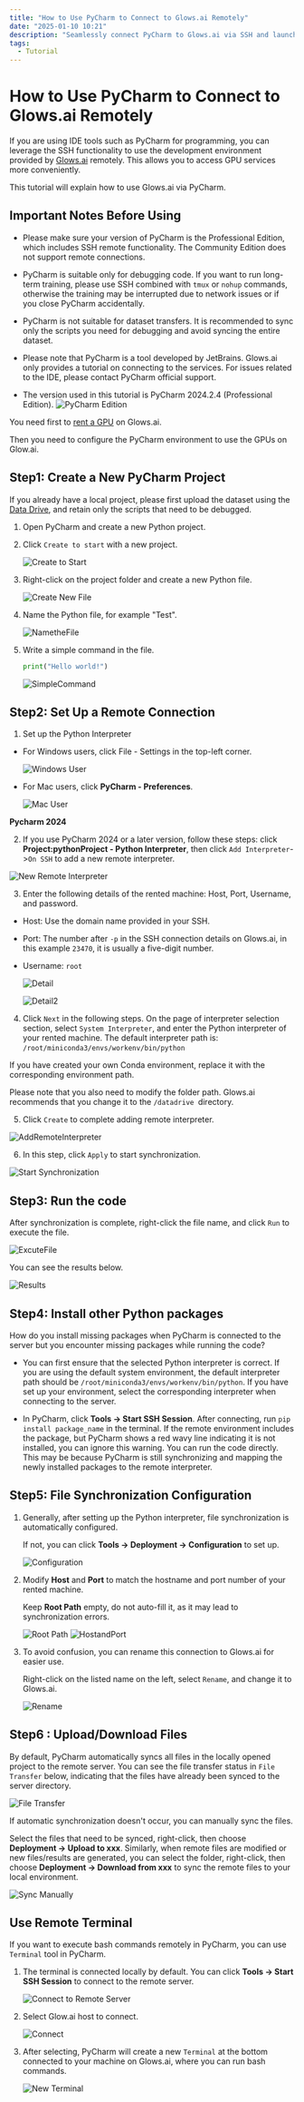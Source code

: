 ```yaml
---
title: "How to Use PyCharm to Connect to Glows.ai Remotely"
date: "2025-01-10 10:21"
description: "Seamlessly connect PyCharm to Glows.ai via SSH and launch your project with GPU acceleration."
tags:
  - Tutorial
---
```


# How to Use PyCharm to Connect to Glows.ai Remotely

If you are using IDE tools such as PyCharm for programming, you can leverage the SSH functionality to use the development environment provided by [Glows.ai](https://glows.ai) remotely. This allows you to access GPU services more conveniently.

This tutorial will explain how to use Glows.ai via PyCharm.

## **Important Notes Before Using**

- Please make sure your version of PyCharm is the Professional Edition, which includes SSH remote functionality. The Community Edition does not support remote connections.

- PyCharm is suitable only for debugging code. If you want to run long-term training, please use SSH combined with `tmux` or `nohup` commands, otherwise the training may be interrupted due to network issues or if you close PyCharm accidentally.

- PyCharm is not suitable for dataset transfers. It is recommended to sync only the scripts you need for debugging and avoid syncing the entire dataset.

- Please note that PyCharm is a tool developed by JetBrains. Glows.ai only provides a tutorial on connecting to the services. For issues related to the IDE, please contact PyCharm official support.

- The version used in this tutorial is PyCharm 2024.2.4 (Professional Edition).
![PyCharm Edition](../tutorials-images/02.PyCharm/01.PyCharm.PNG)

You need first to [rent a GPU](https://platform.glows.ai/create) on Glows.ai.

Then you need to configure the PyCharm environment to use the GPUs on Glow.ai.

## **Step1: Create a New PyCharm Project**

If you already have a local project, please first upload the dataset using the [Data Drive](https://platform.glows.ai/data), and retain only the scripts that need to be debugged.

1. Open PyCharm and create a new Python project.

2. Click `Create to start` with a new project.

    ![Create to Start](../tutorials-images/02.PyCharm/02.Create2Start.PNG)

3. Right-click on the project folder and create a new Python file.

    ![Create New File](../tutorials-images/02.PyCharm/03.CreateNewFile.PNG)

4. Name the Python file, for example "Test".

    ![NametheFile](../tutorials-images/02.PyCharm/04.NametheFile.png)

5. Write a simple command in the file.

     ```python
   print("Hello world!")
   ```

    ![SimpleCommand](../tutorials-images/02.PyCharm/05.SimpleCommand.png)

## **Step2: Set Up a Remote Connection**

1. Set up the Python Interpreter

- For Windows users, click File - Settings in the top-left corner.

    ![Windows User](../tutorials-images/02.PyCharm/06.WindowsUser.png)

- For Mac users, click **PyCharm - Preferences**.

    ![Mac User](../tutorials-images/02.PyCharm/07.MacUser.png)

**Pycharm 2024**

2. If you use PyCharm 2024 or a later version, follow these steps: click **Project:pythonProject - Python Interpreter**, then click `Add Interpreter`->`On SSH` to add a new remote interpreter.

  ![New Remote Interpreter](../tutorials-images/02.PyCharm/08.NewRemoteInterpreter.png)

3. Enter the following details of the rented machine: Host, Port, Username, and password.

- Host: Use the domain name provided in your SSH.
- Port: The number after `-p` in the SSH connection details on Glows.ai, in this example `23470`, it is usually a five-digit number.
- Username: `root`

  ![Detail](../tutorials-images/02.PyCharm/09.Detail1.png)

  ![Detail2](../tutorials-images/02.PyCharm/10.Detail2.png)

4. Click `Next` in the following steps. On the page of interpreter selection section, select `System Interpreter`, and enter the Python interpreter of your rented machine. The default interpreter path is:
`/root/miniconda3/envs/workenv/bin/python`

If you have created your own Conda environment, replace it with the corresponding environment path.

Please note that you also need to modify the folder path. Glows.ai recommends that you change it to the `/datadrive `directory.

5. Click `Create` to complete adding remote interpreter.

![AddRemoteInterpreter](../tutorials-images/02.PyCharm/11.AddRemoteInterpreter.png)

6. In this step, click `Apply` to start synchronization.

![Start Synchronization](../tutorials-images/02.PyCharm/12.StartSynchronization.png)

## **Step3: Run the code**

After synchronization is complete, right-click the file name, and click `Run` to execute the file.

![ExcuteFile](../tutorials-images/02.PyCharm/13.ExcuteFile.png)

You can see the results below.

![Results](../tutorials-images/02.PyCharm/14.Results.png)

## **Step4: Install other Python packages**

How do you install missing packages when PyCharm is connected to the server but you encounter missing packages while running the code?

- You can first ensure that the selected Python interpreter is correct. If you are using the default system environment, the default interpreter path should be `/root/miniconda3/envs/workenv/bin/python`. If you have set up your environment, select the corresponding interpreter when connecting to the server.

- In PyCharm, click **Tools -> Start SSH Session**. After connecting, run `pip install package_name` in the terminal. If the remote environment includes the package, but PyCharm shows a red wavy line indicating it is not installed, you can ignore this warning. You can run the code directly. This may be because PyCharm is still synchronizing and mapping the newly installed packages to the remote interpreter.

## **Step5: File Synchronization Configuration**

1. Generally, after setting up the Python interpreter, file synchronization is automatically configured.

    If not, you can click **Tools -> Deployment -> Configuration** to set up.

     ![Configuration](../tutorials-images/02.PyCharm/15.Configuration.png)

2. Modify **Host** and **Port** to match the hostname and port number of your rented machine. 

    Keep **Root Path** empty, do not auto-fill it, as it may lead to synchronization errors.

    ![Root Path](../tutorials-images/02.PyCharm/16.Root%20Path.png)
    ![HostandPort](../tutorials-images/02.PyCharm/17.HostandPort.png)

3. To avoid confusion, you can rename this connection to Glows.ai for easier use. 

    Right-click on the listed name on the left, select `Rename`, and change it to Glows.ai.

    ![Rename](../tutorials-images/02.PyCharm/18.Rename.png)

## **Step6 : Upload/Download Files**

By default, PyCharm automatically syncs all files in the locally opened project to the remote server. You can see the file transfer status in `File Transfer` below, indicating that the files have already been synced to the server directory.

![File Transfer](../tutorials-images/02.PyCharm/19.FileTransfer.png)

If automatic synchronization doesn't occur, you can manually sync the files.

Select the files that need to be synced, right-click, then choose **Deployment -> Upload to xxx**. Similarly, when remote files are modified or new files/results are generated, you can select the folder, right-click, then choose **Deployment -> Download from xxx** to sync the remote files to your local environment.

![Sync Manually](../tutorials-images/02.PyCharm/20.SyncManually.png)

## **Use Remote Terminal**

If you want to execute bash commands remotely in PyCharm, you can use `Terminal` tool in PyCharm.

1. The terminal is connected locally by default. You can click **Tools -> Start SSH Session** to connect to the remote server.

   ![Connect to Remote Server](../tutorials-images/02.PyCharm/21.Connect2RemoteServer.png)

2. Select Glow.ai host to connect.

   ![Connect](../tutorials-images/02.PyCharm/22.Connect.png)

3. After selecting, PyCharm will create a new `Terminal` at the bottom connected to your machine on Glows.ai, where you can run bash commands.

   ![New Terminal](../tutorials-images/02.PyCharm/23.NewTerminal.png)
